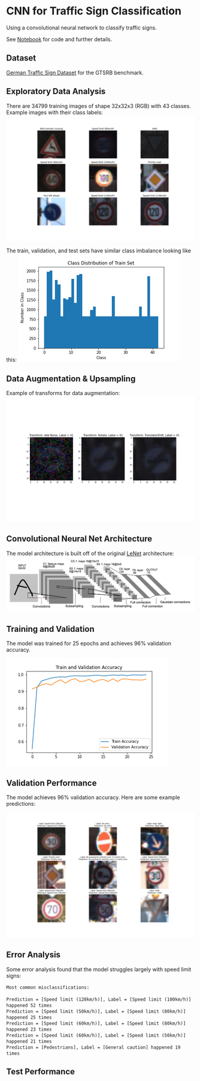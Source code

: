 # CNN for Traffic Sign Classification
Using a convolutional neural network to classify traffic signs.

See [Notebook](traffic_sign_classifier.ipynb) for code and further details.

## Dataset
[German Traffic Sign Dataset](https://benchmark.ini.rub.de/?section=gtsrb&subsection=dataset) for the GTSRB benchmark. 

## Exploratory Data Analysis
There are 34799 training images of shape 32x32x3 (RGB) with 43 classes. 
Example images with their class labels:
![Examples](doc_images/examples.png)

The train, validation, and test sets have similar class imbalance looking like this: 
![Class Distribution](doc_images/class_distribution.png)

## Data Augmentation & Upsampling
Example of transforms for data augmentation:
![Augment](doc_images/augmentation.png)

## Convolutional Neural Net Architecture
The model architecture is built off of the original [LeNet](http://yann.lecun.com/exdb/lenet/) architecture: 
![LeNet](doc_images/lenet.png)

## Training and Validation
The model was trained for 25 epochs and achieves 96% validation accuracy.

![Accuracy](doc_images/accuracy.png)


## Validation Performance
The model achieves 96% validation accuracy. Here are some example predictions:

![Validation](doc_images/validation.png)

## Error Analysis
Some error analysis found that the model struggles largely with speed limit signs:

```
Most common misclassifications: 

Prediction = [Speed limit (120km/h)], Label = [Speed limit (100km/h)] happened 52 times
Prediction = [Speed limit (50km/h)], Label = [Speed limit (80km/h)] happened 25 times
Prediction = [Speed limit (60km/h)], Label = [Speed limit (80km/h)] happened 23 times
Prediction = [Speed limit (60km/h)], Label = [Speed limit (50km/h)] happened 21 times
Prediction = [Pedestrians], Label = [General caution] happened 19 times
```

## Test Performance
